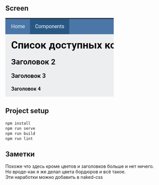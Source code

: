 ## Screen
![](./screen.png)

## Project setup
```
npm install
npm run serve
npm run build
npm run lint
```


## Заметки

Похоже что здесь кроме цветов и заголовков больше и нет ничего.  
Но вроде-как я же делал цвета бордюров и всё такое.  
Эти наработки можно добавить в naked-css

